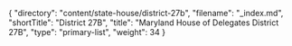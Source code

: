 {
  "directory": "content/state-house/district-27b",
  "filename": "_index.md",
  "shortTitle": "District 27B",
  "title": "Maryland House of Delegates District 27B",
  "type": "primary-list",
  "weight": 34
}
